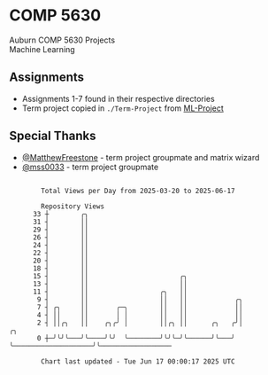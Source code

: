 # COMP 5630
Auburn COMP 5630 Projects  
Machine Learning

## Assignments
- Assignments 1-7 found in their respective directories
- Term project copied in `./Term-Project` from [ML-Project](https://github.com/wumphlett/ML-Project)

## Special Thanks
- [@MatthewFreestone](https://github.com/MatthewFreestone) - term project groupmate and matrix wizard
- [@mss0033](https://github.com/mss0033) - term project groupmate

```

        Total Views per Day from 2025-03-20 to 2025-06-17

        Repository Views
      33 ┼        ╭╮
      31 ┤        ││
      29 ┤        ││
      26 ┤        ││
      24 ┤        ││
      22 ┤        ││
      20 ┤        ││
      18 ┤        ││
      15 ┤        ││                       ╭╮
      13 ┤        ││                       ││
      11 ┤        ││                  ╭╮   ││
       9 ┤        ││                  ││   ││            ╭╮
       7 ┤ ╭╮     ││       ╭─╮        ││   ││            ││
       4 ┤ ││     ││       │ │        ││   ││            ││
       2 ┤ ││╭╮   ││    ╭╮╭╯ │        ││╭╮ ││      ╭╮   ╭╯│                    ╭╮
       0 ┼─╯╰╯╰───╯╰────╯╰╯  ╰────────╯╰╯╰─╯╰──────╯╰───╯ ╰────────────────────╯╰──────────────────

        Chart last updated - Tue Jun 17 00:00:17 2025 UTC
        
```
